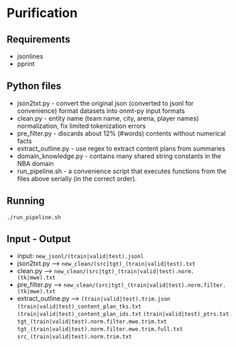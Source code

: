 # Purification

## Requirements
* jsonlines
* pprint

## Python files

* json2txt.py - convert the original json (converted to jsonl for convenience) format datasets into onmt-py input formats
* clean.py - entity name (team name, city, arena, player names) normalization, fix limited tokenization errors
* pre_filter.py - discards about 12% (#words) contents without numerical facts
* extract_outline.py - use regex to extract content plans from summaries
* domain_knowledge.py - contains many shared string constants in the NBA domain
* run_pipeline.sh - a convenience script that executes functions from the files above serially (in the correct order).

## Running

```
./run_pipeline.sh
```

## Input - Output

* input: `new_jsonl/(train|valid|test).jsonl`
* json2txt.py --> `new_clean/(src|tgt)_(train|valid|test).txt`
* clean.py --> `new_clean/(src|tgt)_(train|valid|test).norm.(tk|mwe).txt`
* pre_filter.py --> `new_clean/(src|tgt)_(train|valid|test).norm.filter.(tk|mwe).txt`
* extract_outline.py -->
        `(train|valid|test).trim.json`
        `(train|valid|test)_content_plan_tks.txt`
        `(train|valid|test)_content_plan_ids.txt`
        `(train|valid|test)_ptrs.txt`
        `tgt_(train|valid|test).norm.filter.mwe.trim.txt`
        `tgt_(train|valid|test).norm.filter.mwe.trim.full.txt`
        `src_(train|valid|test).norm.trim.txt`